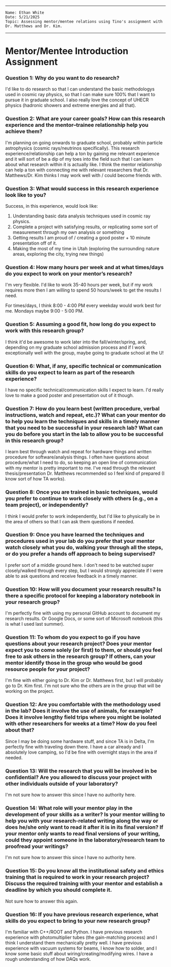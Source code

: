 

---
    Name: Ethan White
    Date: 5/21/2025
    Topic: Assessing mentor/mentee relations using Tino's assignment with Dr. Matthews and Dr. Kim.
---


# Mentor/Mentee Introduction Assignment

### Question 1: Why do you want to do research?

I'd like to do research so that I can understand the basic methodologys used in cosmic ray physics, so that I can make sure 100% that I want to pursue it in graduate school. I also really love the concept of UHECR physics (hadronic showers and extreme energies and all that).

### Question 2: What are your career goals? How can this research experience and the mentor–trainee relationship help you achieve them?

I'm planning on going onwards to graduate school, probably within particle astrophysics (cosmic rays/neutrinos specifically). This research experience/relationship can help a ton by gaining me relevant experience and it will sort of be a dip of my toes into the field such that I can learn about what research within it is actually like. I think the mentor relationship can help a ton with connecting me with relevant researchers that Dr. Matthews/Dr. Kim thinks I may work well with / could become friends with.

### Question 3: What would success in this research experience look like to you?

Success, in this experience, would look like:
1. Understanding basic data analysis techniques used in cosmic ray physics.
2. Complete a project with satisfying results, or replicating some sort of measurement through my own analysis or something
3. Getting results I am proud of / creating a good poster + 10 minute presentation off of it.
4. Making the most of my time in Utah (exploring the surrounding nature areas, exploring the city, trying new things)

### Question 4: How many hours per week and at what times/days do you expect to work on your mentor’s research?

I'm very flexible. I'd like to work 35-40 hours per week, but if my work requires more then I am willing to spend 50 hours/week to get the results I need. 

For times/days, I think 8:00 - 4:00 PM every weekday would work best for me. Mondays maybe 9:00 - 5:00 PM.

### Question 5: Assuming a good fit, how long do you expect to work with this research group?

I think it'd be awesome to work later into the fall/winter/spring, and, depending on my graduate school admission process and if I work exceptionally well with the group, maybe going to graduate school at the U!

### Question 6: What, if any, specific technical or communication skills do you expect to learn as part of the research experience?

I have no specific technical/communication skills I expect to learn. I'd really love to make a good poster and presentation out of it though.

### Question 7: How do you learn best (written procedure, verbal instructions, watch and repeat, etc.)? What can your mentor do to help you learn the techniques and skills in a timely manner that you need to be successful in your research lab? What can you do before you start in the lab to allow you to be successful in this research group?

I learn best through watch and repeat for hardware things and written procedure for software/analysis things. I often have questions about procedure/what I need to do, so keeping an open line of communication with my mentor is pretty important to me. I've read through the relevant thesis/presentation Dr. Matthews recommended so I feel kind of prepared (I know sort of how TA works).

### Question 8: Once you are trained in basic techniques, would you prefer to continue to work closely with others (e.g., on a team project), or independently?

I think I would prefer to work independently, but I'd like to physically be in the area of others so that I can ask them questions if needed.

### Question 9: Once you have learned the techniques and procedures used in your lab do you prefer that your mentor watch closely what you do, walking your through all the steps, or do you prefer a hands off approach to being supervised?

I prefer sort of a middle ground here. I don't need to be watched super closely/walked through every step, but I would strongly appreciate if I were able to ask questions and receive feedback in a timely manner.

### Question 10: How will you document your research results? Is there a specific protocol for keeping a laboratory notebook in your research group?

I'm perfectly fine with using my personal GitHub account to document my research results. Or Google Docs, or some sort of Microsoft notebook (this is what I used last summer).

### Question 11: To whom do you expect to go if you have questions about your research project? Does your mentor expect you to come solely (or first) to them, or should you feel free to ask others in the research group? If others, can your mentor identify those in the group who would be good resource people for your project?

I'm fine with either going to Dr. Kim or Dr. Matthews first, but I will probably go to Dr. Kim first. I'm not sure who the others are in the group that will be working on the project.

### Question 12: Are you comfortable with the methodology used in the lab? Does it involve the use of animals, for example? Does it involve lengthy field trips where you might be isolated with other researchers for weeks at a time? How do you feel about that?

Since I may be doing some hardware stuff, and since TA is in Delta, I'm perfectly fine with traveling down there. I have a car already and I absolutely love camping, so I'd be fine with overnight stays in the area if needed.

### Question 13: Will the research that you will be involved in be confidential? Are you allowed to discuss your project with other individuals outside of your laboratory?

I'm not sure how to answer this since I have no authority here.

### Question 14: What role will your mentor play in the development of your skills as a writer? Is your mentor willing to help you with your research-related writing along the way or does he/she only want to read it after it is in its final version? If your mentor only wants to read final versions of your writing, could they appoint someone in the laboratory/research team to proofread your writings?

I'm not sure how to answer this since I have no authority here.

### Question 15: Do you know all the institutional safety and ethics training that is required to work in your research project? Discuss the required training with your mentor and establish a deadline by which you should complete it.

Not sure how to answer this again.

### Question 16: If you have previous research experience, what skills do you expect to bring to your new research group?

I'm familiar with C++/ROOT and Python. I have previous research experience with photomultiplier tubes (the gain-matching process) and I think I understand them mechanically pretty well. I have previous experience with vacuum systems for beams, I know how to solder, and I know some basic stuff about wiring/creating/modifying wires. I have a rough understanding of how DAQs work.
